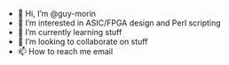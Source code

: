 - 👋 Hi, I’m @guy-morin
- 👀 I’m interested in ASIC/FPGA design and Perl scripting
- 🌱 I’m currently learning stuff
- 💞️ I’m looking to collaborate on stuff
- 📫 How to reach me email

<!---
guy-morin/guy-morin is a ✨ special ✨ repository because its `README.md` (this file) appears on your GitHub profile.
You can click the Preview link to take a look at your changes.
--->
